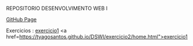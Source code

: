 REPOSITORIO DESENVOLVIMENTO WEB I

[GitHub Page](https://tyagosantos.github.io/DSWI/)

Exercicios :
<a href="https://tyagosantos.github.io/DSWI/exercicio1/home.html">exercicio1</a>
<a href=https://tyagosantos.github.io/DSWI/exercicio2/home.html">exercicio1</a>
